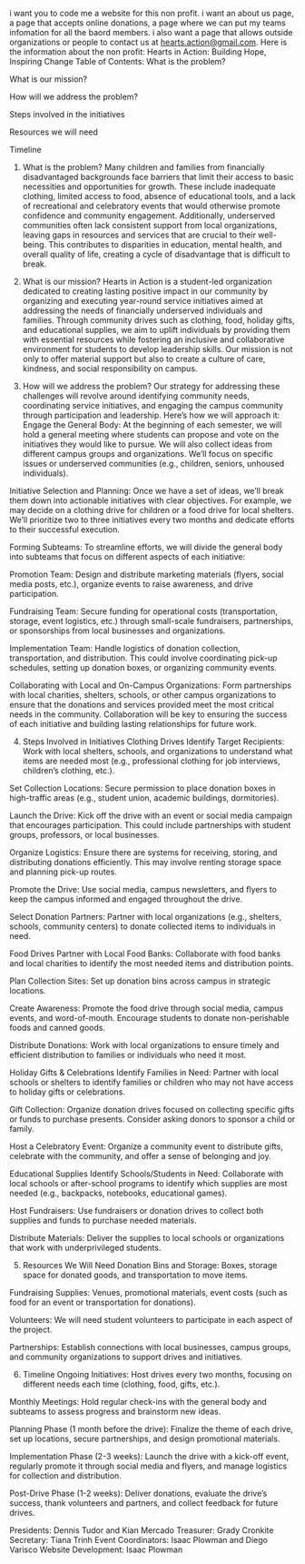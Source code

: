 i want you to code me a website for this non profit. i want an about us page, a page that accepts online donations, a page where we can put my teams infomation for all the baord members. i also want a page that allows outside organizations or people to contact us at hearts.action@gmail.com. Here is the information about the non profit: Hearts in Action: Building Hope, Inspiring Change
Table of Contents:
What is the problem?


What is our mission?


How will we address the problem?


Steps involved in the initiatives


Resources we will need


Timeline




1. What is the problem?
Many children and families from financially disadvantaged backgrounds face barriers that limit their access to basic necessities and opportunities for growth. These include inadequate clothing, limited access to food, absence of educational tools, and a lack of recreational and celebratory events that would otherwise promote confidence and community engagement. Additionally, underserved communities often lack consistent support from local organizations, leaving gaps in resources and services that are crucial to their well-being.
This contributes to disparities in education, mental health, and overall quality of life, creating a cycle of disadvantage that is difficult to break.

2. What is our mission?
Hearts in Action is a student-led organization dedicated to creating lasting positive impact in our community by organizing and executing year-round service initiatives aimed at addressing the needs of financially underserved individuals and families. Through community drives such as clothing, food, holiday gifts, and educational supplies, we aim to uplift individuals by providing them with essential resources while fostering an inclusive and collaborative environment for students to develop leadership skills. Our mission is not only to offer material support but also to create a culture of care, kindness, and social responsibility on campus.

3. How will we address the problem?
Our strategy for addressing these challenges will revolve around identifying community needs, coordinating service initiatives, and engaging the campus community through participation and leadership. Here’s how we will approach it:
Engage the General Body: At the beginning of each semester, we will hold a general meeting where students can propose and vote on the initiatives they would like to pursue. We will also collect ideas from different campus groups and organizations. We’ll focus on specific issues or underserved communities (e.g., children, seniors, unhoused individuals).


Initiative Selection and Planning: Once we have a set of ideas, we’ll break them down into actionable initiatives with clear objectives. For example, we may decide on a clothing drive for children or a food drive for local shelters. We’ll prioritize two to three initiatives every two months and dedicate efforts to their successful execution.


Forming Subteams: To streamline efforts, we will divide the general body into subteams that focus on different aspects of each initiative:


Promotion Team: Design and distribute marketing materials (flyers, social media posts, etc.), organize events to raise awareness, and drive participation.


Fundraising Team: Secure funding for operational costs (transportation, storage, event logistics, etc.) through small-scale fundraisers, partnerships, or sponsorships from local businesses and organizations.


Implementation Team: Handle logistics of donation collection, transportation, and distribution. This could involve coordinating pick-up schedules, setting up donation boxes, or organizing community events.


Collaborating with Local and On-Campus Organizations: Form partnerships with local charities, shelters, schools, or other campus organizations to ensure that the donations and services provided meet the most critical needs in the community. Collaboration will be key to ensuring the success of each initiative and building lasting relationships for future work.



4. Steps Involved in Initiatives
Clothing Drives
Identify Target Recipients: Work with local shelters, schools, and organizations to understand what items are needed most (e.g., professional clothing for job interviews, children’s clothing, etc.).


Set Collection Locations: Secure permission to place donation boxes in high-traffic areas (e.g., student union, academic buildings, dormitories).


Launch the Drive: Kick off the drive with an event or social media campaign that encourages participation. This could include partnerships with student groups, professors, or local businesses.


Organize Logistics: Ensure there are systems for receiving, storing, and distributing donations efficiently. This may involve renting storage space and planning pick-up routes.


Promote the Drive: Use social media, campus newsletters, and flyers to keep the campus informed and engaged throughout the drive.


Select Donation Partners: Partner with local organizations (e.g., shelters, schools, community centers) to donate collected items to individuals in need.


Food Drives
Partner with Local Food Banks: Collaborate with food banks and local charities to identify the most needed items and distribution points.


Plan Collection Sites: Set up donation bins across campus in strategic locations.


Create Awareness: Promote the food drive through social media, campus events, and word-of-mouth. Encourage students to donate non-perishable foods and canned goods.


Distribute Donations: Work with local organizations to ensure timely and efficient distribution to families or individuals who need it most.


Holiday Gifts & Celebrations
Identify Families in Need: Partner with local schools or shelters to identify families or children who may not have access to holiday gifts or celebrations.


Gift Collection: Organize donation drives focused on collecting specific gifts or funds to purchase presents. Consider asking donors to sponsor a child or family.


Host a Celebratory Event: Organize a community event to distribute gifts, celebrate with the community, and offer a sense of belonging and joy.


Educational Supplies
Identify Schools/Students in Need: Collaborate with local schools or after-school programs to identify which supplies are most needed (e.g., backpacks, notebooks, educational games).


Host Fundraisers: Use fundraisers or donation drives to collect both supplies and funds to purchase needed materials.


Distribute Materials: Deliver the supplies to local schools or organizations that work with underprivileged students.



5. Resources We Will Need
Donation Bins and Storage: Boxes, storage space for donated goods, and transportation to move items.


Fundraising Supplies: Venues, promotional materials, event costs (such as food for an event or transportation for donations).


Volunteers: We will need student volunteers to participate in each aspect of the project.


Partnerships: Establish connections with local businesses, campus groups, and community organizations to support drives and initiatives.



6. Timeline
Ongoing Initiatives: Host drives every two months, focusing on different needs each time (clothing, food, gifts, etc.).


Monthly Meetings: Hold regular check-ins with the general body and subteams to assess progress and brainstorm new ideas.


Planning Phase (1 month before the drive): Finalize the theme of each drive, set up locations, secure partnerships, and design promotional materials.


Implementation Phase (2-3 weeks): Launch the drive with a kick-off event, regularly promote it through social media and flyers, and manage logistics for collection and distribution.


Post-Drive Phase (1-2 weeks): Deliver donations, evaluate the drive’s success, thank volunteers and partners, and collect feedback for future drives.

Presidents: Dennis Tudor and Kian Mercado
Treasurer: Grady Cronkite
Secretary: Tiana Trinh
Event Coordinators: Isaac Plowman and Diego Varisco
Website Development: Isaac Plowman 

